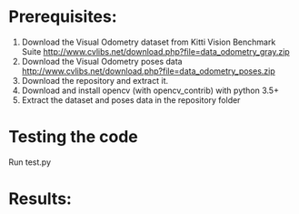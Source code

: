 # Prerequisites:

1. Download the Visual Odometry dataset from Kitti Vision Benchmark Suite
  http://www.cvlibs.net/download.php?file=data_odometry_gray.zip
2. Download the Visual Odometry poses data
http://www.cvlibs.net/download.php?file=data_odometry_poses.zip
3. Download the repository and extract it.
4. Download and install opencv (with opencv_contrib) with python 3.5+
5. Extract the dataset and poses data in the repository folder

# Testing the code 
Run test.py

# Results:
